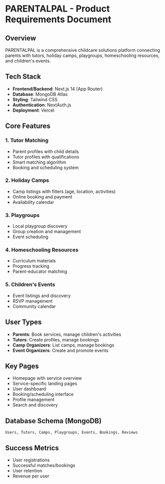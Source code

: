 # PARENTALPAL - Product Requirements Document

## Overview

PARENTALPAL is a comprehensive childcare solutions platform connecting parents with tutors, holiday camps, playgroups, homeschooling resources, and children's events.

## Tech Stack

- **Frontend/Backend**: Next.js 14 (App Router)
- **Database**: MongoDB Atlas
- **Styling**: Tailwind CSS
- **Authentication**: NextAuth.js
- **Deployment**: Vercel

## Core Features

### 1. Tutor Matching

- Parent profiles with child details
- Tutor profiles with qualifications
- Smart matching algorithm
- Booking and scheduling system

### 2. Holiday Camps

- Camp listings with filters (age, location, activities)
- Online booking and payment
- Availability calendar

### 3. Playgroups

- Local playgroup discovery
- Group creation and management
- Event scheduling

### 4. Homeschooling Resources

- Curriculum materials
- Progress tracking
- Parent-educator matching

### 5. Children's Events

- Event listings and discovery
- RSVP management
- Community calendar

## User Types

- **Parents**: Book services, manage children's activities
- **Tutors**: Create profiles, manage bookings
- **Camp Organizers**: List camps, manage bookings
- **Event Organizers**: Create and promote events

## Key Pages

- Homepage with service overview
- Service-specific landing pages
- User dashboard
- Booking/scheduling interface
- Profile management
- Search and discovery

## Database Schema (MongoDB)

```
Users, Tutors, Camps, Playgroups, Events, Bookings, Reviews
```

## Success Metrics

- User registrations
- Successful matches/bookings
- User retention
- Revenue per user
